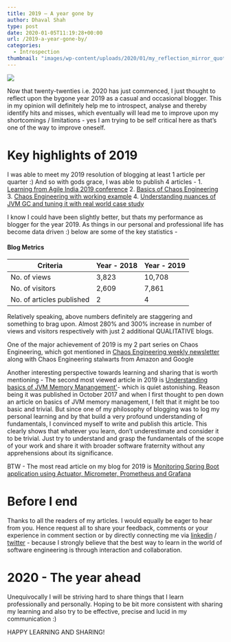 ```yaml
---
title: 2019 – A year gone by
author: Dhaval Shah
type: post
date: 2020-01-05T11:19:28+00:00
url: /2019-a-year-gone-by/
categories:
  - Introspection
thumbnail: "images/wp-content/uploads/2020/01/my_reflection_mirror_quotes.jpg"
---
```


[![](https://www.dhaval-shah.com/images/wp-content/uploads/2020/01/my_reflection_mirror_quotes.jpg)](https://www.dhaval-shah.com/images/wp-content/uploads/2020/01/my_reflection_mirror_quotes.jpg)

Now that twenty-twenties i.e. 2020 has just commenced, I just thought to reflect upon the bygone year 2019 as a casual and occasional blogger. This in my opinion will definitely help me to introspect, analyse and thereby identify hits and misses, which eventually will lead me to improve upon my shortcomings / limitations - yes I am trying to be self critical here as that’s one of the way to improve oneself.

# Key highlights of 2019

I was able to meet my 2019 resolution of blogging at least 1 article per quarter :) And so with gods grace, I was able to publish 4 articles - 1. [Learning from Agile India 2019 conference](https://www.dhaval-shah.com/agile-india-2019-conference-learning-experience/) 2. [Basics of Chaos Engineering](https://www.dhaval-shah.com/chaos-engineering-a-quick-primer/) 3. [Chaos Engineering with working example](https://www.dhaval-shah.com/chaos-engineering-demonstration-with-working-example/) 4. [Understanding nuances of JVM GC and tuning it with real world case study](https://www.dhaval-shah.com/understanding-jvm-memory-management/)

I know I could have been slightly better, but thats my performance as blogger for the year 2019. As things in our personal and professional life has become data driven :) below are some of the key statistics -

#### Blog Metrics

| Criteria   | Year - 2018     | Year - 2019   |
| --------  | -------- | ------ |
| No. of views | 3,823 | 10,708 |
| No. of visitors | 2,609 | 7,861 |
| No. of articles published | 2 | 4 |

Relatively speaking, above numbers definitely are staggering and something to brag upon. Almost 280% and 300% increase in number of views and visitors respectively with just 2 additional QUALITATIVE blogs.

One of the major achievement of 2019 is my 2 part series on Chaos Engineering, which got mentioned in [Chaos Engineering weekly newsletter](https://medium.com/this-week-in-chaos/issue-9-august-6-2019-a410a8c21c23?sk=45d01cc4bd25e34af023cecd64402b2d) along with Chaos Engineering stalwarts from Amazon and Google

Another interesting perspective towards learning and sharing that is worth mentioning - The second most viewed article in 2019 is [Understanding basics of JVM Memory Manangement'](https://www.dhaval-shah.com/understanding-jvm-memory-management/)\- which is quiet astonishing. Reason being it was published in October 2017 and when I first thought to pen down an article on basics of JVM memory management, I felt that it might be too basic and trivial. But since one of my philosophy of blogging was to log my personal learning and by that build a very profound understanding of fundamentals, I convinced myself to write and publish this article. This clearly shows that whatever you learn, don’t underestimate and consider it to be trivial. Just try to understand and grasp the fundamentals of the scope of your work and share it with broader software fraternity without any apprehensions about its significance.

BTW - The most read article on my blog for 2019 is [Monitoring Spring Boot application using Actuator, Micrometer, Prometheus and Grafana](https://www.dhaval-shah.com/monitoring-spring-boot-application/)

Before I end
============

Thanks to all the readers of my articles. I would equally be eager to hear from you. Hence request all to share your feedback, comments or your experience in comment section or by directly connecting me via [linkedin](https://www.linkedin.com/in/dhavalshah201279/) / [twitter](https://twitter.com/dhaval201279) - because I strongly believe that the best way to learn in the world of software engineering is through interaction and collaboration.

2020 - The year ahead
=====================

Unequivocally I will be striving hard to share things that I learn professionally and personally. Hoping to be bit more consistent with sharing my learning and also try to be effective, precise and lucid in my communication :)

HAPPY LEARNING AND SHARING!